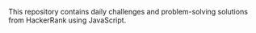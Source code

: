 This repository contains daily challenges and problem-solving solutions from HackerRank using JavaScript.